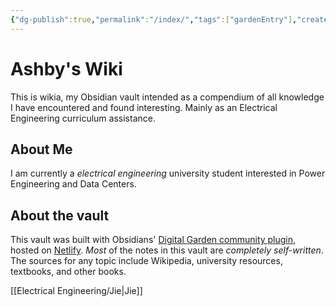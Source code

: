 ```yaml
---
{"dg-publish":true,"permalink":"/index/","tags":["gardenEntry"],"created":"2025-10-28T11:21:17.992-04:00","updated":"2025-10-28T13:36:13.212-04:00"}
---
```


# Ashby's Wiki

This is wikia, my Obsidian vault intended as a compendium of all knowledge I have encountered and found interesting. Mainly as an Electrical Engineering curriculum assistance.

## About Me

I am currently a _electrical engineering_ university student interested in Power Engineering and Data Centers.

## About the vault

This vault was built with Obsidians' [Digital Garden community plugin](https://dg-docs.ole.dev/), hosted on [Netlify](netlify.com). _Most_ of the notes in this vault are _completely self-written_. The sources for any topic include Wikipedia, university resources, textbooks, and other books.


[[Electrical Engineering/Jie\|Jie]]